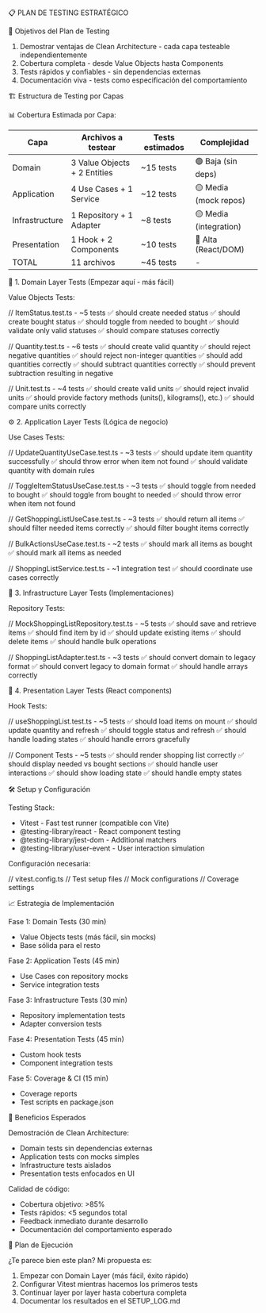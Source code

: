 📋 PLAN DE TESTING ESTRATÉGICO

🎯 Objetivos del Plan de Testing

1. Demostrar ventajas de Clean Architecture - cada capa testeable independientemente
2. Cobertura completa - desde Value Objects hasta Components
3. Tests rápidos y confiables - sin dependencias externas
4. Documentación viva - tests como especificación del comportamiento

🏗 Estructura de Testing por Capas

📊 Cobertura Estimada por Capa:

| Capa           | Archivos a testear           | Tests estimados | Complejidad            |
| -------------- | ---------------------------- | --------------- | ---------------------- |
| Domain         | 3 Value Objects + 2 Entities | ~15 tests       | 🟢 Baja (sin deps)     |
| Application    | 4 Use Cases + 1 Service      | ~12 tests       | 🟡 Media (mock repos)  |
| Infrastructure | 1 Repository + 1 Adapter     | ~8 tests        | 🟡 Media (integration) |
| Presentation   | 1 Hook + 2 Components        | ~10 tests       | 🔴 Alta (React/DOM)    |
| TOTAL          | 11 archivos                  | ~45 tests       | -                      |

🧠 1. Domain Layer Tests (Empezar aquí - más fácil)

Value Objects Tests:

// ItemStatus.test.ts - ~5 tests
✅ should create needed status
✅ should create bought status
✅ should toggle from needed to bought
✅ should validate only valid statuses
✅ should compare statuses correctly

// Quantity.test.ts - ~6 tests
✅ should create valid quantity
✅ should reject negative quantities
✅ should reject non-integer quantities
✅ should add quantities correctly
✅ should subtract quantities correctly
✅ should prevent subtraction resulting in negative

// Unit.test.ts - ~4 tests
✅ should create valid units
✅ should reject invalid units
✅ should provide factory methods (units(), kilograms(), etc.)
✅ should compare units correctly

⚙️ 2. Application Layer Tests (Lógica de negocio)

Use Cases Tests:

// UpdateQuantityUseCase.test.ts - ~3 tests
✅ should update item quantity successfully
✅ should throw error when item not found
✅ should validate quantity with domain rules

// ToggleItemStatusUseCase.test.ts - ~3 tests
✅ should toggle from needed to bought
✅ should toggle from bought to needed
✅ should throw error when item not found

// GetShoppingListUseCase.test.ts - ~3 tests
✅ should return all items
✅ should filter needed items correctly
✅ should filter bought items correctly

// BulkActionsUseCase.test.ts - ~2 tests
✅ should mark all items as bought
✅ should mark all items as needed

// ShoppingListService.test.ts - ~1 integration test
✅ should coordinate use cases correctly

🔧 3. Infrastructure Layer Tests (Implementaciones)

Repository Tests:

// MockShoppingListRepository.test.ts - ~5 tests
✅ should save and retrieve items
✅ should find item by id
✅ should update existing items
✅ should delete items
✅ should handle bulk operations

// ShoppingListAdapter.test.ts - ~3 tests
✅ should convert domain to legacy format
✅ should convert legacy to domain format
✅ should handle arrays correctly

🎨 4. Presentation Layer Tests (React components)

Hook Tests:

// useShoppingList.test.ts - ~5 tests
✅ should load items on mount
✅ should update quantity and refresh
✅ should toggle status and refresh
✅ should handle loading states
✅ should handle errors gracefully

// Component Tests - ~5 tests
✅ should render shopping list correctly
✅ should display needed vs bought sections
✅ should handle user interactions
✅ should show loading state
✅ should handle empty states

🛠 Setup y Configuración

Testing Stack:

- Vitest - Fast test runner (compatible con Vite)
- @testing-library/react - React component testing
- @testing-library/jest-dom - Additional matchers
- @testing-library/user-event - User interaction simulation

Configuración necesaria:

// vitest.config.ts
// Test setup files
// Mock configurations
// Coverage settings

📈 Estrategia de Implementación

Fase 1: Domain Tests (30 min)

- Value Objects tests (más fácil, sin mocks)
- Base sólida para el resto

Fase 2: Application Tests (45 min)

- Use Cases con repository mocks
- Service integration tests

Fase 3: Infrastructure Tests (30 min)

- Repository implementation tests
- Adapter conversion tests

Fase 4: Presentation Tests (45 min)

- Custom hook tests
- Component integration tests

Fase 5: Coverage & CI (15 min)

- Coverage reports
- Test scripts en package.json

🎯 Beneficios Esperados

Demostración de Clean Architecture:

- Domain tests sin dependencias externas
- Application tests con mocks simples
- Infrastructure tests aislados
- Presentation tests enfocados en UI

Calidad de código:

- Cobertura objetivo: >85%
- Tests rápidos: <5 segundos total
- Feedback inmediato durante desarrollo
- Documentación del comportamiento esperado

🔮 Plan de Ejecución

¿Te parece bien este plan? Mi propuesta es:

1. Empezar con Domain Layer (más fácil, éxito rápido)
2. Configurar Vitest mientras hacemos los primeros tests
3. Continuar layer por layer hasta cobertura completa
4. Documentar los resultados en el SETUP_LOG.md
